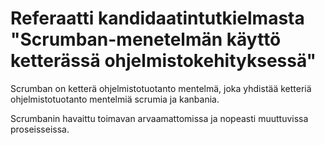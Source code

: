 # Referaatti kandidaatintutkielmasta "Scrumban-menetelmän käyttö ketterässä ohjelmistokehityksessä"
Scrumban on ketterä ohjelmistotuotanto mentelmä, joka yhdistää ketteriä ohjelmistotuotanto mentelmiä scrumia ja kanbania.


Scrumbanin havaittu toimavan arvaamattomissa ja nopeasti muuttuvissa proseisseissa.
